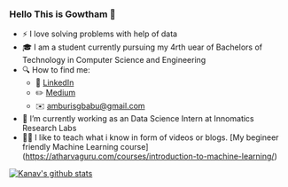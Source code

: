 ### Hello This is Gowtham 👋

- ⚡ I love solving problems with help of data
- 🎓 I am a student currently pursuing my 4rth uear of Bachelors of Technology in Computer Science and Engineering
- 🔍 How to find me: 
  - 🔄 [LinkedIn](https://www.linkedin.com/in/sai-gowtham-babu-amburi/)
  - ✏️ [Medium](https://medium.com/@amburisgbabu)
  - ✉️ amburisgbabu@gmail.com
- 💼 I’m currently working as an Data Science Intern at Innomatics Research Labs
- 👨‍🏫 I like to teach what i know in form of videos or blogs. [My begineer friendly Machine Learning course] (https://atharvaguru.com/courses/introduction-to-machine-learning/)

[![Kanav's github stats](https://github-readme-stats.vercel.app/api?username=GowthamBabu2074&count_private=true&show_icons=true&theme=dracula&hide_rank=false)](https://github.com/GowthamBabu2074?tab=repositories)

